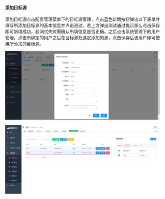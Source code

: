 

#### 			添加目标源

​	添加目标源点击配置管理菜单下的目标源管理，点击蓝色新增按钮弹出以下表单并填写所添加目标源的基本信息并点击测试，若上方弹出测试通过提示那么点击保存即可新增成功，若测试失败需确认所填信息是否正确。之后点击系统管理下的用户管理，点击所绑定的用户之后在目标源处选定添加的源，点击保存后该用户即可使用所添加的目标源。

![image-20230621132755714](../images/image-20230621132755714.png)

![image-20230621134140682](../images/image-20230621134140682.png)
